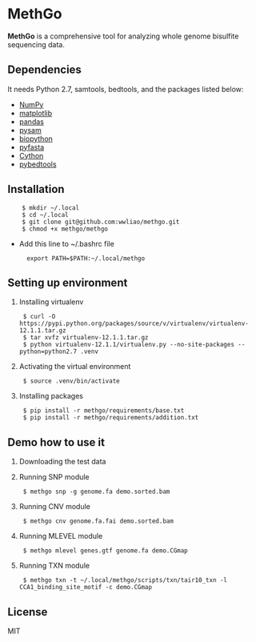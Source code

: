 # MethGo
**MethGo** is a comprehensive tool for analyzing whole genome bisulfite sequencing data.

## Dependencies
It needs Python 2.7, samtools, bedtools, and the packages listed below:
- [NumPy](http://www.numpy.org/)
- [matplotlib](http://matplotlib.org/)
- [pandas](http://pandas.pydata.org/)
- [pysam](http://pysam.readthedocs.org/)
- [biopython](http://biopython.org/)
- [pyfasta](https://pypi.python.org/pypi/pyfasta/)
- [Cython](http://cython.org/)
- [pybedtools](https://pythonhosted.org/pybedtools/)

## Installation

        $ mkdir ~/.local
        $ cd ~/.local
        $ git clone git@github.com:wwliao/methgo.git
        $ chmod +x methgo/methgo

- Add this line to ~/.bashrc file

        export PATH=$PATH:~/.local/methgo

## Setting up environment
1. Installing virtualenv

        $ curl -O https://pypi.python.org/packages/source/v/virtualenv/virtualenv-12.1.1.tar.gz
        $ tar xvfz virtualenv-12.1.1.tar.gz
        $ python virtualenv-12.1.1/virtualenv.py --no-site-packages --python=python2.7 .venv

2. Activating the virtual environment

        $ source .venv/bin/activate

3. Installing packages

        $ pip install -r methgo/requirements/base.txt
        $ pip install -r methgo/requirements/addition.txt

## Demo how to use it
1. Downloading the test data
2. Running SNP module

        $ methgo snp -g genome.fa demo.sorted.bam

3. Running CNV module

        $ methgo cnv genome.fa.fai demo.sorted.bam

4. Running MLEVEL module

        $ methgo mlevel genes.gtf genome.fa demo.CGmap

5. Running TXN module

        $ methgo txn -t ~/.local/methgo/scripts/txn/tair10_txn -l CCA1_binding_site_motif -c demo.CGmap

## License
MIT
